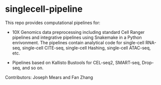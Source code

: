 # singlecell-pipeline

This repo provides computational pipelines for:

- 10X Genomics data preprocessing including standard Cell Ranger pipelines and integrative pipelines using Snakemake in a Python enrivonment. The pipelines contain analytical code for single-cell RNA-seq, single-cell CITE-seq, single-cell Hashing, single-cell ATAC-seq, etc.

- Pipelines based on Kallisto Bustools for CEL-seq2, SMART-seq, Drop-seq, and so on. 

Contributors:
Joseph Mears and Fan Zhang

